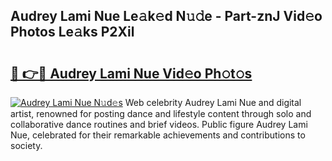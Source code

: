 ## Audrey Lami Nue Le𝚊k𝚎d N𝚞𝚍e - Part-znJ Vid𝚎o Photos Le𝚊ks P2Xil

# <h2><a href="http://fb4xdce.evod.top/?m=Audrey+Lami+Nue">🔗 👉🔴 Audrey Lami Nue Vid𝚎o Ph𝚘t𝚘s</a></h2>

[![Audrey Lami Nue N𝚞d𝚎s](https://i.imgur.com/8V9OHl7.gif)](http://fb4xdce.evod.top/?m=Audrey+Lami+Nue)
Web celebrity Audrey Lami Nue and digital artist, renowned for posting dance and lifestyle content through solo and collaborative dance routines and brief videos. Public figure Audrey Lami Nue, celebrated for their remarkable achievements and contributions to society. 
